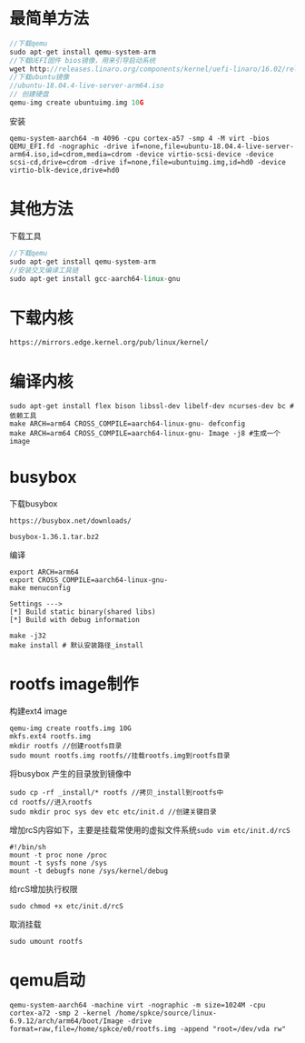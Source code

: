 # 最简单方法
```c++
//下载qemu
sudo apt-get install qemu-system-arm
//下载UEFI固件 bios镜像，用来引导启动系统
wget http://releases.linaro.org/components/kernel/uefi-linaro/16.02/release/qemu64/QEMU_EFI.fd
//下载ubuntu镜像
//ubuntu-18.04.4-live-server-arm64.iso
// 创建硬盘
qemu-img create ubuntuimg.img 10G
```
安装
```
qemu-system-aarch64 -m 4096 -cpu cortex-a57 -smp 4 -M virt -bios QEMU_EFI.fd -nographic -drive if=none,file=ubuntu-18.04.4-live-server-arm64.iso,id=cdrom,media=cdrom -device virtio-scsi-device -device scsi-cd,drive=cdrom -drive if=none,file=ubuntuimg.img,id=hd0 -device virtio-blk-device,drive=hd0
```

# 其他方法
下载工具
```c++
//下载qemu
sudo apt-get install qemu-system-arm
//安装交叉编译工具链
sudo apt-get install gcc-aarch64-linux-gnu
```
# 下载内核
```
https://mirrors.edge.kernel.org/pub/linux/kernel/
```

# 编译内核

```
sudo apt-get install flex bison libssl-dev libelf-dev ncurses-dev bc # 依赖工具
make ARCH=arm64 CROSS_COMPILE=aarch64-linux-gnu- defconfig
make ARCH=arm64 CROSS_COMPILE=aarch64-linux-gnu- Image -j8 #生成一个image
```
# busybox
下载busybox
```
https://busybox.net/downloads/

busybox-1.36.1.tar.bz2
```
编译
```
export ARCH=arm64
export CROSS_COMPILE=aarch64-linux-gnu-
make menuconfig
```
```
Settings --->
[*] Build static binary(shared libs)
[*] Build with debug information
```
```
make -j32
make install # 默认安装路径_install
```

# rootfs image制作

构建ext4 image
```
qemu-img create rootfs.img 10G
mkfs.ext4 rootfs.img
mkdir rootfs //创建rootfs目录
sudo mount rootfs.img rootfs//挂载rootfs.img到rootfs目录
```
将busybox 产生的目录放到镜像中
```
sudo cp -rf _install/* rootfs //拷贝_install到rootfs中
cd rootfs//进入rootfs
sudo mkdir proc sys dev etc etc/init.d //创建关键目录
```
增加rcS内容如下，主要是挂载常使用的虚拟文件系统`sudo vim etc/init.d/rcS`
```
#!/bin/sh
mount -t proc none /proc
mount -t sysfs none /sys
mount -t debugfs none /sys/kernel/debug
```
给rcS增加执行权限
```
sudo chmod +x etc/init.d/rcS
```
取消挂载
```
sudo umount rootfs
```

# qemu启动
```
qemu-system-aarch64 -machine virt -nographic -m size=1024M -cpu cortex-a72 -smp 2 -kernel /home/spkce/source/linux-6.9.12/arch/arm64/boot/Image -drive format=raw,file=/home/spkce/e0/rootfs.img -append "root=/dev/vda rw"
```